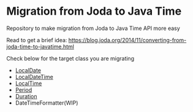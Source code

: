 # Migration from Joda to Java Time

Repository to make migration from Joda to Java Time API more easy

Read to get a brief idea: https://blog.joda.org/2014/11/converting-from-joda-time-to-javatime.html

Check below for the target class you are migrating

- [LocalDate](src/test/java/com/samabcde/MigrateLocalDateTest.java)
- [LocalDateTime](src/test/java/com/samabcde/MigrateLocalDateTimeTest.java)
- [LocalTime](src/test/java/com/samabcde/MigrateLocalTimeTest.java)
- [Period](src/test/java/com/samabcde/MigratePeriodTest.java)
- [Duration](src/test/java/com/samabcde/MigrateDurationTest.java)
- DateTimeFormatter(WIP)
